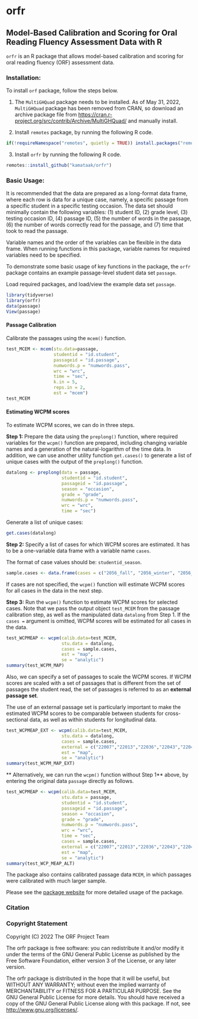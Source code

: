 orfr
================

## Model-Based Calibration and Scoring for Oral Reading Fluency Assessment Data with R

`orfr` is an R package that allows model-based calibration and scoring
for oral reading fluency (ORF) assessment data.

### Installation:

To install `orf` package, follow the steps below.

1.  The `MultiGHQuad` package needs to be installed. As of May 31, 2022,
    `MultiGHQuad` package has been removed from CRAN, so download an
    archive package file from
    <https://cran.r-project.org/src/contrib/Archive/MultiGHQuad/> and
    manually install.

2.  Install `remotes` package, by running the following R code.

``` r
if(!requireNamespace("remotes", quietly = TRUE)) install.packages("remotes")
```

3.  Install `orfr` by running the following R code.

``` r
remotes::install_github("kamataak/orfr")
```

### Basic Usage:

It is recommended that the data are prepared as a long-format data
frame, where each row is data for a unique case, namely, a specific
passage from a specific student in a specific testing occasion. The data
set should minimally contain the following variables: (1) student ID,
(2) grade level, (3) testing occasion ID, (4) passage ID, (5) the number
of words in the passage, (6) the number of words correctly read for the
passage, and (7) time that took to read the passage.

Variable names and the order of the variables can be flexible in the
data frame. When running functions in this package, variable names for
required variables need to be specified.

To demonstrate some basic usage of key functions in the package, the
`orfr` package contains an example passage-level student data set
`passage`.

Load required packages, and load/view the example data set `passage`.

``` r
library(tidyverse)
library(orfr)
data(passage)
View(passage)
```

#### Passage Calibration

Calibrate the passages using the `mcem()` function.

``` r
test_MCEM <- mcem(stu.data=passage,
                  studentid = "id.student",
                  passageid = "id.passage",
                  numwords.p = "numwords.pass",
                  wrc = "wrc",
                  time = "sec",
                  k.in = 5,
                  reps.in = 2,
                  est = "mcem")
test_MCEM
```

#### Estimating WCPM scores

To estimate WCPM scores, we can do in three steps.

**Step 1:** Prepare the data using the `preplong()` function, where
required variables for the `wcpm()` function are prepared, including
changing variable names and a generation of the natural-logarithm of the
time data. In addition, we can use another utility function
`get.cases()` to generate a list of unique cases with the output of the
`preplong()` function.

``` r
datalong <- preplong(data = passage,
                     studentid = "id.student",
                     passageid = "id.passage",
                     season = "occasion",
                     grade = "grade",
                     numwords.p = "numwords.pass",
                     wrc = "wrc",
                     time = "sec")
```

Generate a list of unique cases:

``` r
get.cases(datalong)
```

**Step 2:** Specify a list of cases for which WCPM scores are estimated.
It has to be a one-variable data frame with a variable name `cases`.

The format of case values should be: `studentid_season`.

``` r
sample.cases <- data.frame(cases = c("2056_fall", "2056_winter", "2056_spring"))
```

If cases are not specified, the `wcpm()` function will estimate WCPM
scores for all cases in the data in the next step.

**Step 3:** Run the `wcpm()` function to estimate WCPM scores for
selected cases. Note that we pass the output object `test_MCEM` from the
passage calibration step, as well as the manipulated data `datalong`
from Step 1. If the `cases =` argument is omitted, WCPM scores will be
estimated for all cases in the data.

``` r
test_WCPMEAP <- wcpm(calib.data=test_MCEM, 
                     stu.data = datalong,
                     cases = sample.cases, 
                     est = "map", 
                     se = "analytic")
summary(test_WCPM_MAP)
```

Also, we can specify a set of passages to scale the WCPM scores. If WCPM
scores are scaled with a set of passages that is different from the set
of passages the student read, the set of passages is referred to as an
**external passage set**.

The use of an external passage set is particularly important to make the
estimated WCPM scores to be comparable between students for
cross-sectional data, as well as within students for longitudinal data.

``` r
test_WCPMEAP_EXT <- wcpm(calib.data=test_MCEM, 
                     stu.data = datalong,
                     cases = sample.cases, 
                     external = c("22007","22013","22036","22043","22048","22079"),
                     est = "map", 
                     se = "analytic")
summary(test_WCPM_MAP_EXT)
```

** Alternatively, we can run the `wcpm()`
function without Step 1** above, by entering the original data
`passage` directly as follows.

``` r
test_WCPMEAP <- wcpm(calib.data=test_MCEM, 
                     stu.data = passage,
                     studentid = "id.student",
                     passageid = "id.passage",
                     season = "occasion",
                     grade = "grade",
                     numwords.p = "numwords.pass",
                     wrc = "wrc",
                     time = "sec",
                     cases = sample.cases, 
                     external = c("22007","22013","22036","22043","22048","22079"),
                     est = "map", 
                     se = "analytic")
summary(test_WCP_MEAP_ALT)
```

The package also contains calibrated passage data `MCEM`, in which
passages were calibrated with much larger sample.

Please see the [package website](https://kamataak.github.io/orfr/) for
more detailed usage of the package.

### Citation

### Copyright Statement

Copyright (C) 2022 The ORF Project Team

The orfr package is free software: you can redistribute it and/or modify
it under the terms of the GNU General Public License as published by the
Free Software Foundation, either version 3 of the License, or any later
version.

The orfr package is distributed in the hope that it will be useful, but
WITHOUT ANY WARRANTY; without even the implied warranty of
MERCHANTABILITY or FITNESS FOR A PARTICULAR PURPOSE. See the GNU General
Public License for more details. You should have received a copy of the
GNU General Public License along with this package. If not, see
<http://www.gnu.org/licenses/>.
